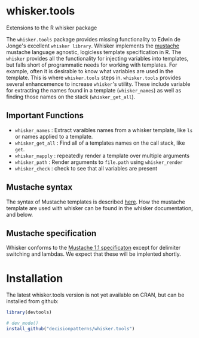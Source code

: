 whisker.tools
===============
Extensions to the R whisker package

The `whisker.tools` package provides missing functionality to Edwin de Jonge's excellent  `whisker library`. Whisker implements the  [mustache](https://mustache.github.io/) mustache language agnostic, logicless template specification in R. The `whisker` provides all the functionality for injecting variables into templates, but falls short of programmatic needs for working with templates. For example, often it is desirable to know what variables are used in the template. This is where `whisker.tools` steps in.  `whisker.tools` provides several enhancemence to increase `whisker`'s utility.  These include variable for extracting the names found in a template (`whisker_names`) as well as finding those names on the stack (`whisker_get_all`).


Important Functions 
-------------------

- `whisker_names` : Extract varaibles names from a whisker template, like `ls` or names applied to a template.
- `whisker_get_all` : Find all of a templates names on the call stack, like `get`.
- `whisker_mapply` : repeatedly render a template over multiple arguments
- `whisker_path` : Render arguments to `file.path` using `whisker_render`
- `whisker_check` : check to see that all variables are present 


Mustache syntax
---------------

The syntax of Mustache templates is described [here](http://mustache.github.com/mustache.5.html). 
How the mustache template are used with whisker can be found in the whisker documentation, and below.


Mustache specification
----------------------
Whisker conforms to the [Mustache 1.1 specificaton](https://github.com/mustache/spec) except for delimiter switching and
lambdas. We expect that these will be implented shortly.

Installation
============

The latest whisker.tools version is not yet available on CRAN, but can be installed from github:


```r
library(devtools)

# dev_mode()
install_github("decisionpatterns/whisker.tools")
```


